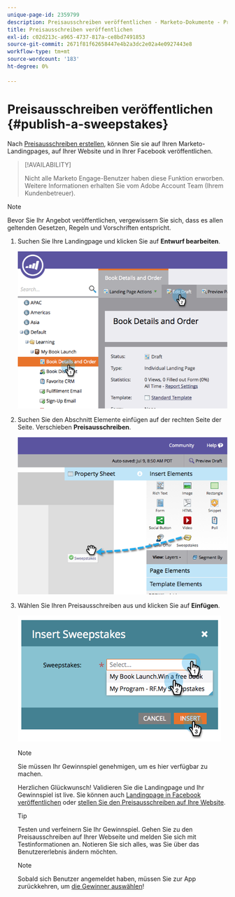 ```yaml
---
unique-page-id: 2359799
description: Preisausschreiben veröffentlichen - Marketo-Dokumente - Produktdokumentation
title: Preisausschreiben veröffentlichen
exl-id: c02d213c-a965-4737-817a-ce8bd7491853
source-git-commit: 2671f81f62658447e4b2a3dc2e02a4e0927443e8
workflow-type: tm+mt
source-wordcount: '183'
ht-degree: 0%

---
```


# Preisausschreiben veröffentlichen {#publish-a-sweepstakes}

Nach [Preisausschreiben erstellen](/help/marketo/product-docs/demand-generation/social/sweepstakes/create-sweepstakes.md), können Sie sie auf Ihren Marketo-Landingpages, auf Ihrer Website und in Ihrer Facebook veröffentlichen.

>[!AVAILABILITY]
>
>Nicht alle Marketo Engage-Benutzer haben diese Funktion erworben. Weitere Informationen erhalten Sie vom Adobe Account Team (Ihrem Kundenbetreuer).

>[!NOTE]
>
>Bevor Sie Ihr Angebot veröffentlichen, vergewissern Sie sich, dass es allen geltenden Gesetzen, Regeln und Vorschriften entspricht.

1. Suchen Sie Ihre Landingpage und klicken Sie auf **Entwurf bearbeiten**.

   ![](assets/image2014-9-25-17-3a41-3a27.png)

1. Suchen Sie den Abschnitt Elemente einfügen auf der rechten Seite der Seite. Verschieben **Preisausschreiben**.

   ![](assets/image2014-9-25-17-3a41-3a31.png)

1. Wählen Sie Ihren Preisausschreiben aus und klicken Sie auf **Einfügen**.

   ![](assets/image2014-9-25-17-3a41-3a35.png)

   >[!NOTE]
   >
   >Sie müssen Ihr Gewinnspiel genehmigen, um es hier verfügbar zu machen.

   Herzlichen Glückwunsch! Validieren Sie die Landingpage und Ihr Gewinnspiel ist live. Sie können auch [Landingpage in Facebook veröffentlichen](/help/marketo/product-docs/demand-generation/facebook/publish-landing-pages-to-facebook.md) oder [stellen Sie den Preisausschreiben auf Ihre Website](/help/marketo/product-docs/demand-generation/social/social-functions/deploy-social-on-your-website.md).

   >[!TIP]
   >
   >Testen und verfeinern Sie Ihr Gewinnspiel. Gehen Sie zu den Preisausschreiben auf Ihrer Webseite und melden Sie sich mit Testinformationen an. Notieren Sie sich alles, was Sie über das Benutzererlebnis ändern möchten.

   >[!NOTE]
   >
   >Sobald sich Benutzer angemeldet haben, müssen Sie zur App zurückkehren, um [die Gewinner auswählen](/help/marketo/product-docs/demand-generation/social/sweepstakes/select-sweepstakes-winners.md)!
